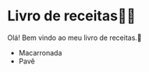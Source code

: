 # Livro de receitas:woman_cook:

Olá! Bem vindo ao meu livro de receitas.:wave:

- Macarronada
- Pavê 